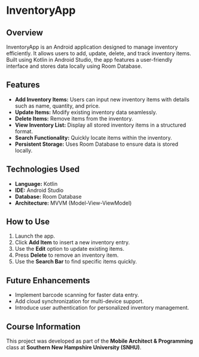 # InventoryApp

## Overview
InventoryApp is an Android application designed to manage inventory efficiently. It allows users to add, update, delete, and track inventory items. Built using Kotlin in Android Studio, the app features a user-friendly interface and stores data locally using Room Database.

## Features
- **Add Inventory Items:** Users can input new inventory items with details such as name, quantity, and price.
- **Update Items:** Modify existing inventory data seamlessly.
- **Delete Items:** Remove items from the inventory.
- **View Inventory List:** Display all stored inventory items in a structured format.
- **Search Functionality:** Quickly locate items within the inventory.
- **Persistent Storage:** Uses Room Database to ensure data is stored locally.

## Technologies Used
- **Language:** Kotlin
- **IDE:** Android Studio
- **Database:** Room Database
- **Architecture:** MVVM (Model-View-ViewModel)


## How to Use
1. Launch the app.
2. Click **Add Item** to insert a new inventory entry.
3. Use the **Edit** option to update existing items.
4. Press **Delete** to remove an inventory item.
5. Use the **Search Bar** to find specific items quickly.

## Future Enhancements
- Implement barcode scanning for faster data entry.
- Add cloud synchronization for multi-device support.
- Introduce user authentication for personalized inventory management.


## Course Information
This project was developed as part of the **Mobile Architect & Programming** class at **Southern New Hampshire University (SNHU)**.
